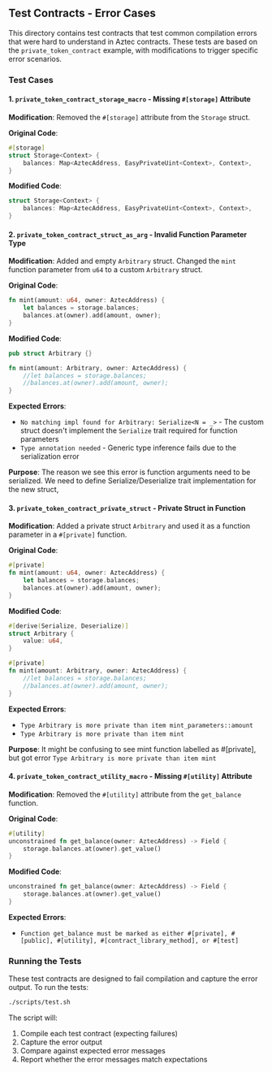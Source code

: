 ## Test Contracts - Error Cases

This directory contains test contracts that test common compilation errors that were hard to understand in Aztec contracts. These tests are based on the `private_token_contract` example, with modifications to trigger specific error scenarios.

### Test Cases

#### 1. `private_token_contract_storage_macro` - Missing `#[storage]` Attribute

**Modification**: Removed the `#[storage]` attribute from the `Storage` struct.

**Original Code**:
```rust
#[storage]
struct Storage<Context> {
    balances: Map<AztecAddress, EasyPrivateUint<Context>, Context>,
}
```

**Modified Code**:
```rust
struct Storage<Context> {
    balances: Map<AztecAddress, EasyPrivateUint<Context>, Context>,
}
```


#### 2. `private_token_contract_struct_as_arg` - Invalid Function Parameter Type

**Modification**: Added and empty `Arbitrary` struct. Changed the `mint` function parameter from `u64` to a custom `Arbitrary` struct.

**Original Code**:
```rust
fn mint(amount: u64, owner: AztecAddress) {
    let balances = storage.balances;
    balances.at(owner).add(amount, owner);
}
```

**Modified Code**:
```rust
pub struct Arbitrary {}

fn mint(amount: Arbitrary, owner: AztecAddress) {
    //let balances = storage.balances;
    //balances.at(owner).add(amount, owner);
}
```

**Expected Errors**:
- `No matching impl found for Arbitrary: Serialize<N = _>` - The custom struct doesn't implement the `Serialize` trait required for function parameters
- `Type annotation needed` - Generic type inference fails due to the serialization error

**Purpose**: The reason we see this error is function arguments need to be serialized. We need to define Serialize/Deserialize trait implementation for the new struct,

#### 3. `private_token_contract_private_struct` - Private Struct in Function

**Modification**: Added a private struct `Arbitrary` and used it as a function parameter in a `#[private]` function.

**Original Code**:
```rust
#[private]
fn mint(amount: u64, owner: AztecAddress) {
    let balances = storage.balances;
    balances.at(owner).add(amount, owner);
}
```

**Modified Code**:
```rust
#[derive(Serialize, Deserialize)]
struct Arbitrary {
    value: u64,
}

#[private]
fn mint(amount: Arbitrary, owner: AztecAddress) {
    //let balances = storage.balances;
    //balances.at(owner).add(amount, owner);
}
```

**Expected Errors**:
- `Type Arbitrary is more private than item mint_parameters::amount` 
- `Type Arbitrary is more private than item mint`

**Purpose**: It might be confusing to see mint function labelled as #[private], but got error `Type Arbitrary is more private than item mint`

#### 4. `private_token_contract_utility_macro` - Missing `#[utility]` Attribute

**Modification**: Removed the `#[utility]` attribute from the `get_balance` function.

**Original Code**:
```rust
#[utility]
unconstrained fn get_balance(owner: AztecAddress) -> Field {
    storage.balances.at(owner).get_value()
}
```


**Modified Code**:
```rust
unconstrained fn get_balance(owner: AztecAddress) -> Field {
    storage.balances.at(owner).get_value()
}
```

**Expected Errors**:
- `Function get_balance must be marked as either #[private], #[public], #[utility], #[contract_library_method], or #[test]` 

### Running the Tests

These test contracts are designed to fail compilation and capture the error output. 
To run the tests:

```bash
./scripts/test.sh
```

The script will:
1. Compile each test contract (expecting failures)
2. Capture the error output
3. Compare against expected error messages
4. Report whether the error messages match expectations

